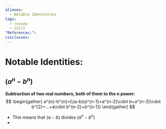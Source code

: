 ```yaml
---
aliases:
  - Notable Identinties
tags:
  - review
  - CalcI
"References:": 
cssclasses:
---
```

# Notable Identities: 


## ($a^n - b^n)$
**Subtraction of two real numbers, both of them to the n power:**
$$
\begin{gather}
a^{n}-b^{n}=\\(a-b)(a^{n-1}+a^{n-2}\cdot b+a^{n-3}\cdot b^{2}+...+a\cdot b^{n-2}+b^{n-1})
\end{gather}
$$
+ This means that $(a-b)$ divides $(a^n - b^n)$
+ 
